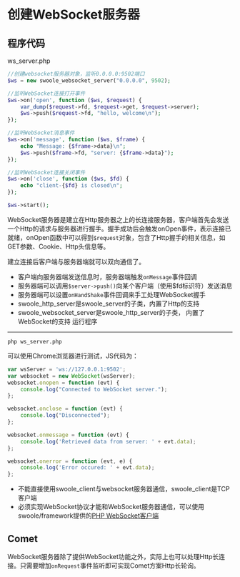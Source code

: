 # 创建WebSocket服务器

程序代码
----
ws_server.php
```php
//创建websocket服务器对象，监听0.0.0.0:9502端口
$ws = new swoole_websocket_server("0.0.0.0", 9502);

//监听WebSocket连接打开事件
$ws->on('open', function ($ws, $request) {
    var_dump($request->fd, $request->get, $request->server);
    $ws->push($request->fd, "hello, welcome\n");
});

//监听WebSocket消息事件
$ws->on('message', function ($ws, $frame) {
    echo "Message: {$frame->data}\n";
    $ws->push($frame->fd, "server: {$frame->data}");
});

//监听WebSocket连接关闭事件
$ws->on('close', function ($ws, $fd) {
    echo "client-{$fd} is closed\n";
});

$ws->start();
```

WebSocket服务器是建立在Http服务器之上的长连接服务器，客户端首先会发送一个Http的请求与服务器进行握手。握手成功后会触发onOpen事件，表示连接已就绪，onOpen函数中可以得到`$request`对象，包含了Http握手的相关信息，如GET参数、Cookie、Http头信息等。

建立连接后客户端与服务器端就可以双向通信了。

* 客户端向服务器端发送信息时，服务器端触发`onMessage`事件回调
* 服务器端可以调用`$server->push()`向某个客户端（使用$fd标识符）发送消息
* 服务器端可以设置`onHandShake`事件回调来手工处理WebSocket握手
* swoole_http_server是swoole_server的子类，内置了Http的支持 
* swoole_websocket_server是swoole_http_server的子类，  内置了WebSocket的支持
运行程序
----
```shell
php ws_server.php
```
可以使用Chrome浏览器进行测试，JS代码为：
```javascript
var wsServer = 'ws://127.0.0.1:9502';
var websocket = new WebSocket(wsServer);
websocket.onopen = function (evt) {
	console.log("Connected to WebSocket server.");
};

websocket.onclose = function (evt) {
	console.log("Disconnected");
};

websocket.onmessage = function (evt) {
	console.log('Retrieved data from server: ' + evt.data);
};

websocket.onerror = function (evt, e) {
	console.log('Error occured: ' + evt.data);
};
```

* 不能直接使用swoole_client与websocket服务器通信，swoole_client是TCP客户端
* 必须实现WebSocket协议才能和WebSocket服务器通信，可以使用swoole/framework提供的[PHP WebSocket客户端](https://github.com/swoole/framework/blob/master/libs/Swoole/Client/WebSocket.php)

Comet
----
WebSocket服务器除了提供WebSocket功能之外，实际上也可以处理Http长连接。只需要增加`onRequest`事件监听即可实现Comet方案Http长轮询。


